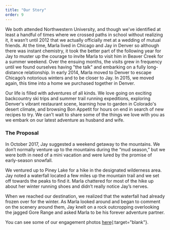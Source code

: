 ```yaml
---
title: "Our Story"
order: 9
---
```

We both attended Northwestern University, and though we've identified at least a handful of times where we crossed paths in school without realizing it, it wasn’t until 2012 that we actually officially met at a wedding of mutual friends. At the time, Marla lived in Chicago and Jay in Denver so although there was instant chemistry, it took the better part of the following year for Jay to muster up the courage to invite Marla to visit him in Beaver Creek for a summer weekend. Over the ensuing months, the visits grew in frequency until we found ourselves having "the talk" and embarking on a fully long-distance relationship. In early 2014, Marla moved to Denver to escape Chicago’s notorious winters and to be closer to Jay. In 2015, we moved again, this time into a home we purchased together in Denver.

Our life is filled with adventures of all kinds. We love going on exciting backcountry ski
trips and summer trail running expeditions, exploring Denver's vibrant restaurant scene,
learning how to garden in Colorado's desert climate, and browsing Bon Appetit
for hours on end in search of new recipes to try. We can't wait to share some of the things we love with you as we embark on our latest adventure as husband and wife.

### The Proposal
In October 2017, Jay suggested a weekend getaway to the mountains. We don’t normally venture up to the mountains during the “mud season,” but we were both in need of a mini vacation and were lured by the promise of early-season snowfall.

We ventured up to Piney Lake for a hike in the designated wilderness area. Jay noted a waterfall located a few miles up the mountain trail and we set off towards the peaks to find it. Marla chattered for most of the hike up about her winter running shoes and didn’t really notice Jay’s nerves.

When we reached our destination, we realized that the waterfall had already frozen over for the winter. As Marla looked around and began to comment on the scenery around them, Jay knelt on a rock outcropping overlooking the jagged Gore Range and asked Marla to be his forever adventure partner.

You can see some of our engagement photos
[here](http://thescobeys.com/blog/st-marys-glacier-adventure-shoot/){:target="blank"}.
